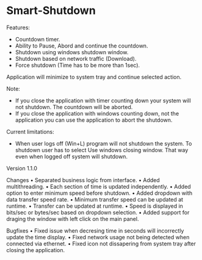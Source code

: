 # Smart-Shutdown

Features:
- Countdown timer.
- Ability to Pause, Abord and continue the countdown.
- Shutdown using windows shutdown window.
- Shutdown based on network traffic (Download).
- Force shutdown (Time has to be more than 1sec).

Application will minimize to system tray and continue selected action.

Note: 
- If you close the application with timer counting down your system will not shutdown. The countdown will be aborted.
- If you close the application with windows counting down, not the application you can use the application to abort the shutdown.
 
Current limitations:
- When user logs off (Win+L) program will not shutdown the system. To shutdown user has to select Use windows closing window. That way even when logged off system will shutdown.

Version 1.1.0

Changes
• Separated business logic from interface.
• Added multithreading.
• Each section of time is updated independently.
• Added option to enter minimum speed before shutdown.
• Added dropdown with data transfer speed rate.
• Minimum transfer speed can be updated at runtime.
• Transfer can be updated at runtime.
• Speed is displayed in bits/sec or bytes/sec based on dropdown selection.
• Added support for draging the window with left click on the main panel.

Bugfixes
• Fixed issue when decresing time in seconds will incorrectly update the time display.
• Fixed network usage not being detected when connected via ethernet.
• Fixed icon not dissapering from system tray after closing the application.